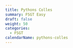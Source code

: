 ```yaml
---
title: Pythons Colles
summary: FSGT Easy
draft: false
weight: 50
categories:
  - FSGT
calendarName: pythons-colles
---
```

